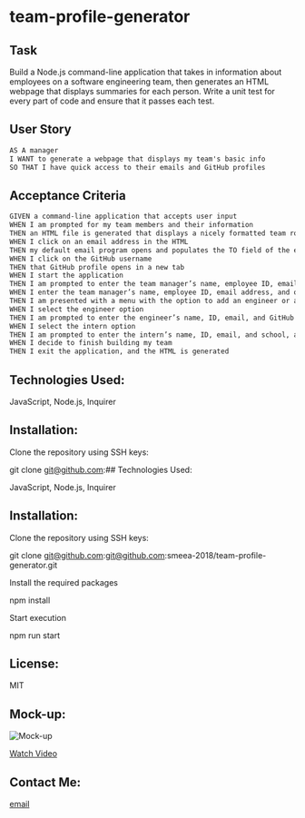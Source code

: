 # team-profile-generator

## Task

Build a Node.js command-line application that takes in information about employees on a software engineering team, then generates an HTML webpage that displays summaries for each person. Write a unit test for every part of code and ensure that it passes each test.

## User Story

```md
AS A manager
I WANT to generate a webpage that displays my team's basic info
SO THAT I have quick access to their emails and GitHub profiles
```

## Acceptance Criteria

```md
GIVEN a command-line application that accepts user input
WHEN I am prompted for my team members and their information
THEN an HTML file is generated that displays a nicely formatted team roster based on user input
WHEN I click on an email address in the HTML
THEN my default email program opens and populates the TO field of the email with the address
WHEN I click on the GitHub username
THEN that GitHub profile opens in a new tab
WHEN I start the application
THEN I am prompted to enter the team manager’s name, employee ID, email address, and office number
WHEN I enter the team manager’s name, employee ID, email address, and office number
THEN I am presented with a menu with the option to add an engineer or an intern or to finish building my team
WHEN I select the engineer option
THEN I am prompted to enter the engineer’s name, ID, email, and GitHub username, and I am taken back to the menu
WHEN I select the intern option
THEN I am prompted to enter the intern’s name, ID, email, and school, and I am taken back to the menu
WHEN I decide to finish building my team
THEN I exit the application, and the HTML is generated
```

## Technologies Used:

JavaScript, Node.js, Inquirer

## Installation:

Clone the repository using SSH keys:

git clone git@github.com:## Technologies Used:

JavaScript, Node.js, Inquirer

## Installation:

Clone the repository using SSH keys:

git clone git@github.com:git@github.com:smeea-2018/team-profile-generator.git

Install the required packages

npm install

Start execution

npm run start

## License:

MIT

## Mock-up:

![Mock-up]()

<a href = "">Watch Video </a>

## Contact Me:

<a href = "mailto: smeeaa131@gmail.com"> email </a>
